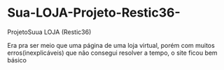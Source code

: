 # Sua-LOJA-Projeto-Restic36-
ProjetoSuua LOJA (Restic36)

Era pra ser meio que uma página de uma loja virtual, porém com muitos erros(inexplicáveis) que não consegui resolver a tempo, o site ficou bem básico
